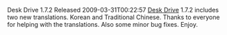 Desk Drive 1.7.2 Released
2009-03-31T00:22:57
[Desk Drive](http://mike-ward.net/deskdrive) 1.7.2 includes two new translations. Korean and Traditional Chinese. Thanks to everyone for helping with the translations. Also some minor bug fixes. Enjoy.
